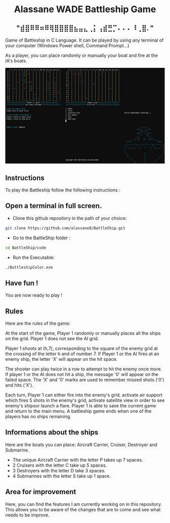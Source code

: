 <h1 align="center">
  Alassane WADE Battleship Game
</h1>  

<h2 align="center">
                                       "⣾⣿⠿⠿⠶⠿⢿⣿⣿⣿⣿⣦⣤⣄⢀⡅⢠⣾⣛⡉⠄⠄⠄⠸⢀⣿. "
</h2>                                      

Game of Battleship in C Language.
It can be played by using any terminal of your computer (Windows Power shell, Command Prompt...)

As a player, you can place randomly or manually your boat and fire at the IA's boats.

<img width="1306" alt="Screen Shot 2021-03-15 at 8 29 18 PM" src="https://github.com/alassane8/BattleShip/blob/main/code/Capture.PNG">

## Instructions
To play the Battleship follow the following instructions :

## Open a terminal in full screen.
- Clone this github repository in the path of your choice: 
```bash
git clone https://github.com/alassane8/BattleShip.git
```
- Go to the BattleShip folder :
```bash
cd BattleShip/code
```
- Run the Executable: 
```bash
./BattleshipColor.exe
```

## Have fun !
You are now ready to play !

## Rules
Here are the rules of the game: 

At the start of the game, Player 1 randomly or manually places all the ships on
the grid. Player 1 does not see the AI grid.

Player 1 shoots at (h,7), corresponding to the square of the enemy grid
at the crossing of the letter h and of number 7.
If Player 1 or the AI fires at an enemy ship, the letter 'X' will appear on the
hit space.

The shooter can play twice in a row to attempt to hit the enemy once more.
If player 1 or the AI does not hit a ship, the message '0' will appear on the
failed space.
The 'X' and '0' marks are used to remember missed shots ('0') and hits ('X').

Each turn, Player 1 can either fire into the enemy's grid, activate air support
which fires 5 shots in the enemy's grid, activate satellite view in
order to see enemy's shipsor launch a flare.
Player 1 is able to save the current game and return to the main menu.
A battleship game ends when one of the players has no ships remaining.

## Informations about the ships
Here are the boats you can place:
Aircraft Carrier, Cruiser, Destroyer and Submarine.
- The unique Aircraft Carrier with the letter P takes up 7 spaces.
- 2 Cruisers with the letter C take up 5 spaces.
- 3 Destroyers with the letter D take 3 spaces.
- 4 Submarines with the letter S take up 1 space.

## Area for improvement
Here, you can find the features I am currently working on in this repository.
This allows you to be aware of the changes that are to come and see what needs to be improve. 